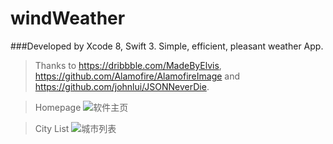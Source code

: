 # windWeather
###Developed by Xcode 8, Swift 3.
Simple, efficient, pleasant weather App.

> Thanks to https://dribbble.com/MadeByElvis, https://github.com/Alamofire/AlamofireImage and https://github.com/johnlui/JSONNeverDie.

> Homepage
![软件主页](https://i.imgur.com/xkjYong.jpg)

> City List
![城市列表](https://i.imgur.com/iiGprQv.jpg)

